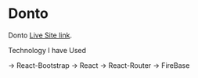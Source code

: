 # Donto 

Donto [Live Site link](https://danta-with-react.web.app/).

Technology I have Used

→   React-Bootstrap
→	React 
→	React-Router
→	FireBase





